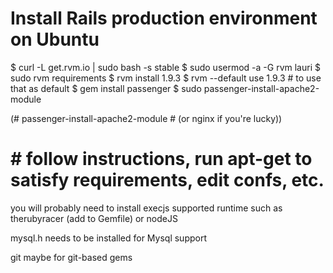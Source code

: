 Install Rails production environment on Ubuntu
==============================================

$ curl -L get.rvm.io | sudo bash -s stable
$ sudo usermod -a -G rvm lauri
$ sudo rvm requirements
$ rvm install 1.9.3
$ rvm --default use 1.9.3 # to use that as default
$ gem install passenger
$ sudo passenger-install-apache2-module

(# passenger-install-apache2-module # (or nginx if you're lucky))
# # follow instructions, run apt-get to satisfy requirements, edit confs, etc.

you will probably need to install execjs supported runtime such as
therubyracer (add to Gemfile) or nodeJS

mysql.h needs to be installed for Mysql support

git maybe for git-based gems
